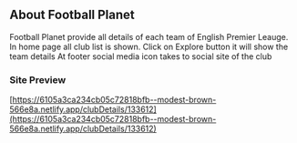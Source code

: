 ## About Football Planet
Football Planet provide all details of each team of English Premier Leauge.
In home page all club list is shown.
Click on Explore button it will show the team details
At footer social media icon takes to social site of the club

### Site Preview
[https://6105a3ca234cb05c72818bfb--modest-brown-566e8a.netlify.app/clubDetails/133612](https://6105a3ca234cb05c72818bfb--modest-brown-566e8a.netlify.app/clubDetails/133612)